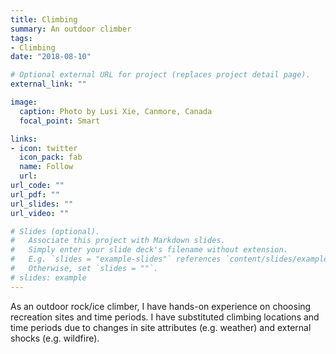 ```yaml
---
title: Climbing
summary: An outdoor climber
tags:
- Climbing
date: "2018-08-10"

# Optional external URL for project (replaces project detail page).
external_link: ""

image:
  caption: Photo by Lusi Xie, Canmore, Canada
  focal_point: Smart

links:
- icon: twitter
  icon_pack: fab
  name: Follow
  url:
url_code: ""
url_pdf: ""
url_slides: ""
url_video: ""

# Slides (optional).
#   Associate this project with Markdown slides.
#   Simply enter your slide deck's filename without extension.
#   E.g. `slides = "example-slides"` references `content/slides/example-slides.md`.
#   Otherwise, set `slides = ""`.
# slides: example
---
```


As an outdoor rock/ice climber, I have hands-on experience on choosing recreation sites and time periods. I have substituted climbing locations and time periods due to changes in site attributes (e.g. weather) and external shocks (e.g. wildfire).
